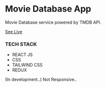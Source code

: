 # Movie Database App
Movie Database service powered by TMDB API.

[See Live](https://prshntrajput.github.io/movie-database/)

### TECH STACK
- REACT JS
- CSS
- TAILWIND CSS
- REDUX

(In development..)
Not Responsive..
